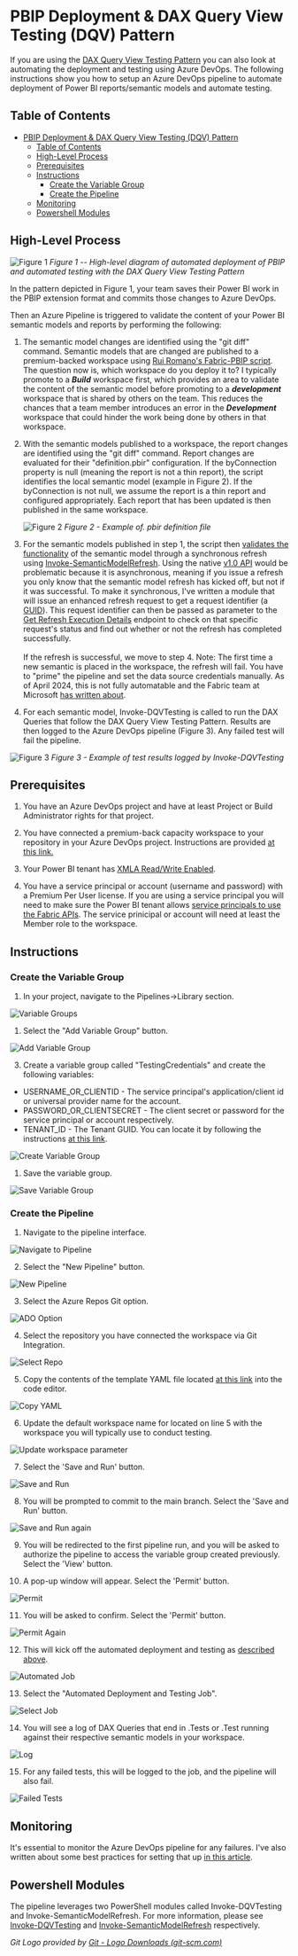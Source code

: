 # PBIP Deployment & DAX Query View Testing (DQV) Pattern

If you are using the [DAX Query View Testing Pattern](dax-query-view-testing-pattern.md) you can also look at automating the deployment and testing using Azure DevOps. The following instructions show you how to setup an Azure DevOps pipeline to automate deployment of Power BI reports/semantic models and automate testing. 

## Table of Contents
- [PBIP Deployment \& DAX Query View Testing (DQV) Pattern](#pbip-deployment--dax-query-view-testing-dqv-pattern)
  - [Table of Contents](#table-of-contents)
  - [High-Level Process](#high-level-process)
  - [Prerequisites](#prerequisites)
  - [Instructions](#instructions)
    - [Create the Variable Group](#create-the-variable-group)
    - [Create the Pipeline](#create-the-pipeline)
  - [Monitoring](#monitoring)
  - [Powershell Modules](#powershell-modules)

## High-Level Process

![Figure 1](../documentation/images/deployment-and-dqv-testing-pattern-high-level.png)
*Figure 1 -- High-level diagram of automated deployment of PBIP and automated testing with the DAX Query View Testing Pattern*

In the pattern depicted in Figure 1, your team saves their Power BI work in the PBIP extension format and commits those changes to Azure DevOps.

Then an Azure Pipeline is triggered to validate the content of your Power BI semantic models and reports by performing the following:

1.  The semantic model changes are identified using the "git diff" command. Semantic models that are changed are published to a premium-backed workspace using <a href="https://github.com/microsoft/Analysis-Services/tree/master/pbidevmode/fabricps-pbip" target="_blank">Rui Romano\'s Fabric-PBIP script</a>. The question now is, which workspace do you deploy it to? I typically promote to a ***Build*** workspace first, which provides an area to validate the content of the semantic model before promoting to a ***development*** workspace that is shared by others on the team. This reduces the chances that a team member introduces an error in the ***Development*** workspace that could hinder the work being done by others in that workspace.

2.  With the semantic models published to a workspace, the report changes are identified using the "git diff" command. Report changes are evaluated for their "definition.pbir" configuration. If the byConnection property is null (meaning the report is not a thin report), the script identifies the local semantic model (example in Figure 2). If the byConnection is not null, we assume the report is a thin report and configured appropriately. Each report that has been updated is then published in the same workspace.

    ![Figure 2](../documentation/images/pbip-deployment-and-dqv-testing-pbir.png)
    *Figure 2 - Example of. pbir definition file*

3.  For the semantic models published in step 1, the script then <a href="https://learn.microsoft.com/en-us/power-bi/guidance/powerbi-implementation-planning-content-lifecycle-management-validate" target="_blank">validates the functionality</a> of the semantic model through a synchronous refresh using <a href="https://www.powershellgallery.com/packages/Invoke-SemanticModelRefresh/0.0.2" target="_blank">Invoke-SemanticModelRefresh</a>. Using the native <a href="https://learn.microsoft.com/en-us/rest/api/power-bi/datasets/refresh-dataset" target="_blank">v1.0 API</a> would be problematic because it is asynchronous, meaning if you issue a refresh you only know that the semantic model refresh has kicked off, but not if it was successful. To make it synchronous, I've written a module that will issue an enhanced refresh request to get a request identifier (a <a href="https://en.wikipedia.org/wiki/Universally_unique_identifier" target="_blank">GUID</a>). This request identifier can then be passed as parameter to the <a href="https://learn.microsoft.com/en-us/rest/api/power-bi/datasets/get-refresh-execution-details" target="_blank">Get Refresh Execution Details</a> endpoint to check on that specific request's status and find out whether or not the refresh has completed successfully.
    <br/><br/>
    If the refresh is successful, we move to step 4. Note: The first time a new semantic is placed in the workspace, the refresh will fail. You have to "prime" the pipeline and set the data source credentials manually. As of April 2024, this is not fully automatable and the Fabric team at Microsoft <a href="https://powerbi.microsoft.com/en-us/blog/using-xmla-endpoints-to-change-data-sources-in-a-power-bi-dataset/" target="_blank">has written about</a>.

4.  For each semantic model, Invoke-DQVTesting is called to run the DAX Queries that follow the DAX Query View Testing Pattern. Results are then logged to the Azure DevOps pipeline (Figure 3). Any failed test will fail the pipeline.

![Figure 3](../documentation/images/pbip-deployment-and-dqv-testing-log.png)
*Figure 3 - Example of test results logged by Invoke-DQVTesting*

## Prerequisites

1. You have an Azure DevOps project and have at least Project or Build Administrator rights for that project.

2. You have connected a premium-back capacity workspace to your repository in your Azure DevOps project. Instructions are provided <a href="https://learn.microsoft.com/en-us/power-bi/developer/projects/projects-git" target="_blank">at this link.</a>

3. Your Power BI tenant has <a href="https://learn.microsoft.com/en-us/power-bi/enterprise/service-premium-connect-tools#enable-xmla-read-write" target="_blank">XMLA Read/Write Enabled</a>.

4. You have a service principal or account (username and password) with a Premium Per User license. If you are using a service principal you will need to make sure the Power BI tenant allows <a href="https://learn.microsoft.com/en-us/power-bi/enterprise/service-premium-service-principal#enable-service-principals">service principals to use the Fabric APIs</a>. The service prinicipal or account will need at least the Member role to the workspace.

## Instructions

### Create the Variable Group

1. In your project, navigate to the Pipelines->Library section.

![Variable Groups](../documentation/images/automated-testing-library.png)

1. Select the "Add Variable Group" button.

![Add Variable Group](../documentation/images/automated-testing-variable-group.png)

3. Create a variable group called "TestingCredentials" and create the following variables:

- USERNAME_OR_CLIENTID - The service principal's application/client id or universal provider name for the account.
- PASSWORD_OR_CLIENTSECRET - The client secret or password for the service principal or account respectively.
- TENANT_ID - The Tenant GUID.  You can locate it by following the instructions <a href="https://learn.microsoft.com/en-us/sharepoint/find-your-office-365-tenant-id" target="_blank">at this link</a>.

![Create Variable Group](../documentation/images/automated-testing-create-variable-group.png)

1. Save the variable group.

![Save Variable Group](../documentation/images/automated-testing-save-variable-group.png)

### Create the Pipeline

1. Navigate to the pipeline interface.

![Navigate to Pipeline](../documentation/images/automated-testing-navigate-pipeline.png)

2. Select the "New Pipeline" button.

![New Pipeline](../documentation/images/automated-testing-create-pipeline.png)

3. Select the Azure Repos Git option.

![ADO Option](../documentation/images/automated-testing-ado-option.png)

4. Select the repository you have connected the workspace via Git Integration.

![Select Repo](../documentation/images/automated-testing-select-repo.png)

5. Copy the contents of the template YAML file located <a href="https://raw.githubusercontent.com/kerski/fabric-dataops-patterns/development/DAX%20Query%20View%20Testing%20Pattern/scripts/Run-CICD.yml" target="_blank">at this link</a> into the code editor.

![Copy YAML](../documentation/images/pbip-deployment-and-dqv-testing-copy-yaml.png)

6. Update the default workspace name for located on line 5 with the workspace you will typically use to conduct testing.

![Update workspace parameter](../documentation/images/pbip-deployment-and-dqv-testing-update-workspace-parameter.png)

7. Select the 'Save and Run' button.

![Save and Run](../documentation/images/pbip-deployment-and-dqv-testing-save-pipeline.png)

8. You will be prompted to commit to the main branch. Select the 'Save and Run' button.

![Save and Run again](../documentation/images/automated-testing-save-and-run.png)

9. You will be redirected to the first pipeline run, and you will be asked to authorize the pipeline to access the variable group created previously.  Select the 'View' button.

10. A pop-up window will appear. Select the 'Permit' button.

![Permit](../documentation/images/automated-testing-permit.png)

11. You will be asked to confirm.  Select the 'Permit' button.

![Permit Again](../documentation/images/automated-testing-permit-again.png)

12. This will kick off the automated deployment and testing as [described above](#high-level-process).

![Automated Job](../documentation/images/pbip-deployment-and-dqv-testing-job-running.png)

13. Select the "Automated Deployment and Testing Job".

![Select Job](../documentation/images/pbip-deployment-and-dqv-testing-select-job.png)

14. You will see a log of DAX Queries that end in .Tests or .Test running against their respective semantic models in your workspace.

![Log](../documentation/images/pbip-deployment-and-dqv-testing-log.png)

15. For any failed tests, this will be logged to the job, and the pipeline will also fail.

![Failed Tests](../documentation/images/automated-testing-failed-tests.png)


## Monitoring

It's essential to monitor the Azure DevOps pipeline for any failures. I've also written about some best practices for setting that up <a href="https://www.kerski.tech/bringing-dataops-to-power-bi-part31/" target="_blank">in this article</a>.

## Powershell Modules

The pipeline leverages two PowerShell modules called Invoke-DQVTesting and Invoke-SemanticModelRefresh.  For more information, please see [Invoke-DQVTesting](invoke-dqvtesting.md) and [Invoke-SemanticModelRefresh](invoke-semanticmodelrefresh.md) respectively.

*Git Logo provided by [Git - Logo Downloads
(git-scm.com)](https://git-scm.com/downloads/logos)*
